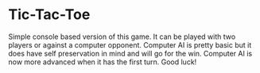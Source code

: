# Tic-Tac-Toe
Simple console based version of this game. It can be played with two players or against a computer opponent.
Computer AI is pretty basic but it does have self preservation in mind and will go for the win.
Computer AI is now more advanced when it has the first turn. Good luck!
